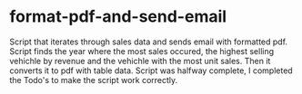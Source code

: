 # format-pdf-and-send-email
Script that iterates through sales data and sends email with formatted pdf. Script finds the year where the most sales occured, the highest selling vehichle by revenue and the vehichle with the most unit sales. Then it converts it to pdf with table data. Script was halfway complete, I completed the Todo's to make the script work correctly.  
